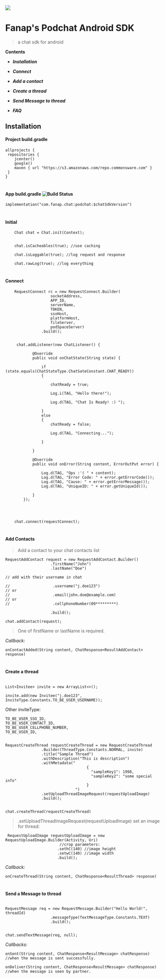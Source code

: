 
<img src="https://avatars2.githubusercontent.com/u/25844347?s=200&v=4"/>

# **Fanap's Podchat Android SDK**

> a chat sdk for android

**Contents**

- ***Installation***

- ***Connect***

- ***Add a contact***

- ***Create a thread***

- ***Send Message to thread***

- ***FAQ***



## Installation

#### Project build.gradle

    allprojects {
     repositories {
        jcenter()
        google()
        maven { url "https://s3.amazonaws.com/repo.commonsware.com" }
     }
    }


#


#### App build.gradle ![Build Status](https://img.shields.io/bintray/v/farhad7d7/maven/chat?style=plastic)


    implementation("com.fanap.chat:podchat:$chatSdkVersion")






#


#### Initial

```
    Chat chat = Chat.init(Context);


    chat.isCacheables(true); //use caching

    chat.isLoggable(true); //log request and response

    chat.rawLog(true); //log everything

```

   
#


#### Connect

```
    RequestConnect rc = new RequestConnect.Builder(
                    socketAddress, 
                    APP_ID,
                    serverName,
                    TOKEN,
                    ssoHost,
                    platformHost,
                    fileServer,
                    podSpaceServer)
                .build();


     chat.addListener(new ChatListener() {

            @Override
            public void onChatState(String state) {

                if (state.equals(ChatStateType.ChatSateConstant.CHAT_READY))
                {

                    chatReady = true;

                    Log.i(TAG, "Hello there!");

                    Log.d(TAG, "Chat Is Ready! :) ");

                } 
                else 
                {
                    chatReady = false;

                    Log.d(TAG, "Connecting...");

                }
            
            }

            @Override
            public void onError(String content, ErrorOutPut error) {

                Log.d(TAG, "Ops :'( " + content);
                Log.d(TAG, "Error Code: " + error.getErrorCode());
                Log.d(TAG, "Cause: " + error.getErrorMessage());
                Log.d(TAG, "UniqueID: " + error.getUniqueId());

            }
        });




    chat.connect(requestConnect);

```
#


#### Add Contacts

> Add a contact to your chat contacts list


```
RequestAddContact request = new RequestAddContact.Builder()
                    .firstName("John") 
                    .lastName("Doe")

// add with their username in chat 

//                   .username("j.doe123") 
// or
//                   .email(john.doe@example.com)
// or
//                   .cellphoneNumber(09*********)

                    .build();

chat.addContact(request);
```

>One of firstName or lastName is required.

*Callback:*

    onContactAdded(String content, ChatResponse<ResultAddContact> response)


#

#### Create a thread

```

List<Invitee> invite = new ArrayList<>();

invite.add(new Invitee("j.doe123", InviteType.Constants.TO_BE_USER_USERNAME));

```
Other inviteType:

    TO_BE_USER_SSO_ID,
    TO_BE_USER_CONTACT_ID,
    TO_BE_USER_CELLPHONE_NUMBER,
    TO_BE_USER_ID,


```

RequestCreateThread requestCreateThread = new RequestCreateThread
                .Builder(ThreadType.Constants.NORMAL, invite)
                .title("Sample Thread")
                .withDescription("This is description")
                .withMetadata("
                                    {
                                      "sampleKey1": 1998,
                                      "sampleKey2": "some special info"
                                    }
                               ")
                .setUploadThreadImageRequest(requestUploadImage)
                .build();


chat.createThread(requestCreateThread)

```

>.setUploadThreadImageRequest(requestUploadImage) set an image for thread:

```
 RequestUploadImage requestUploadImage = new RequestUploadImage.Builder(Activity, Uri)
                        //crop parameters:
                       .sethC(140) //image height
                       .setwC(140) //image width
                       .build();

```



*Callback:*

```
onCreateThread(String content, ChatResponse<ResultThread> response)
```

#

#### Send a Message to thread

```

RequestMessage req = new RequestMessage.Builder("Hello World!", threadId)
                    .messageType(TextMessageType.Constants.TEXT)
                    .build();


chat.sendTextMessage(req, null);

```

*Callbacks:*
```
onSent(String content, ChatResponse<ResultMessage> chatResponse) //when the message is sent successfully.
 
onDeliver(String content, ChatResponse<ResultMessage> chatResponse) //when the message is seen by partner.
```